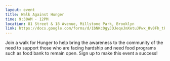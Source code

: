 ```yaml
---
layout: event
title: Walk Against Hunger
time: 9:30AM - 12PM
location: 81 Street & 18 Avenue, Millstone Park, Brooklyn
link: https://docs.google.com/forms/d/1bNKc0gyJDJeqeJmXetuJPwx_8v0Fh_tR80eFbhvT1Fo/viewform?usp=send_form
---
```

Join a walk for Hunger to help bring the awareness to the community of the need to support those who are facing hardship and need food programs such as food bank to remain open. Sign up to make this event a success!